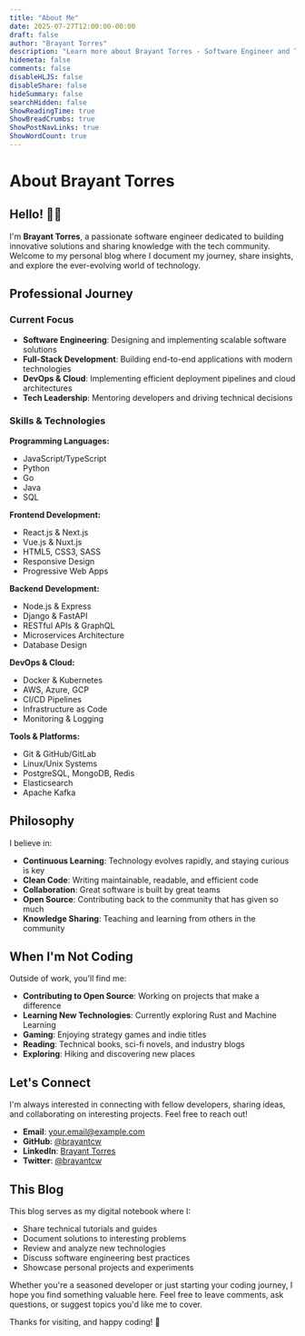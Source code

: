 ```yaml
---
title: "About Me"
date: 2025-07-27T12:00:00-00:00
draft: false
author: "Brayant Torres"
description: "Learn more about Brayant Torres - Software Engineer and Tech Enthusiast"
hidemeta: false
comments: false
disableHLJS: false
disableShare: false
hideSummary: false
searchHidden: false
ShowReadingTime: true
ShowBreadCrumbs: true
ShowPostNavLinks: true
ShowWordCount: true
---
```


# About Brayant Torres

## Hello! 👨‍💻

I'm **Brayant Torres**, a passionate software engineer dedicated to building innovative solutions and sharing knowledge with the tech community. Welcome to my personal blog where I document my journey, share insights, and explore the ever-evolving world of technology.

## Professional Journey

### Current Focus
- **Software Engineering**: Designing and implementing scalable software solutions
- **Full-Stack Development**: Building end-to-end applications with modern technologies
- **DevOps & Cloud**: Implementing efficient deployment pipelines and cloud architectures
- **Tech Leadership**: Mentoring developers and driving technical decisions

### Skills & Technologies

**Programming Languages:**
- JavaScript/TypeScript
- Python
- Go
- Java
- SQL

**Frontend Development:**
- React.js & Next.js
- Vue.js & Nuxt.js
- HTML5, CSS3, SASS
- Responsive Design
- Progressive Web Apps

**Backend Development:**
- Node.js & Express
- Django & FastAPI
- RESTful APIs & GraphQL
- Microservices Architecture
- Database Design

**DevOps & Cloud:**
- Docker & Kubernetes
- AWS, Azure, GCP
- CI/CD Pipelines
- Infrastructure as Code
- Monitoring & Logging

**Tools & Platforms:**
- Git & GitHub/GitLab
- Linux/Unix Systems
- PostgreSQL, MongoDB, Redis
- Elasticsearch
- Apache Kafka

## Philosophy

I believe in:

- **Continuous Learning**: Technology evolves rapidly, and staying curious is key
- **Clean Code**: Writing maintainable, readable, and efficient code
- **Collaboration**: Great software is built by great teams
- **Open Source**: Contributing back to the community that has given so much
- **Knowledge Sharing**: Teaching and learning from others in the community

## When I'm Not Coding

Outside of work, you'll find me:

- **Contributing to Open Source**: Working on projects that make a difference
- **Learning New Technologies**: Currently exploring Rust and Machine Learning
- **Gaming**: Enjoying strategy games and indie titles
- **Reading**: Technical books, sci-fi novels, and industry blogs
- **Exploring**: Hiking and discovering new places

## Let's Connect

I'm always interested in connecting with fellow developers, sharing ideas, and collaborating on interesting projects. Feel free to reach out!

- **Email**: [your.email@example.com](mailto:your.email@example.com)
- **GitHub**: [@brayantcw](https://github.com/brayantcw)
- **LinkedIn**: [Brayant Torres](https://linkedin.com/in/brayant-torres)
- **Twitter**: [@brayantcw](https://twitter.com/brayantcw)

## This Blog

This blog serves as my digital notebook where I:

- Share technical tutorials and guides
- Document solutions to interesting problems
- Review and analyze new technologies
- Discuss software engineering best practices
- Showcase personal projects and experiments

Whether you're a seasoned developer or just starting your coding journey, I hope you find something valuable here. Feel free to leave comments, ask questions, or suggest topics you'd like me to cover.

Thanks for visiting, and happy coding! 🚀